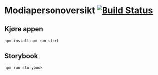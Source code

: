 # Modiapersonoversikt [![Build Status](https://travis-ci.org/navikt/modiapersonoversikt.svg?branch=master)](https://travis-ci.org/navikt/modiapersonoversikt)

## Kjøre appen
``` npm install ```
```npm run start ```


## Storybook
```npm run storybook ```
